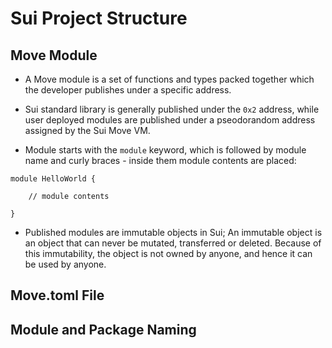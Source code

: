 # Sui Project Structure 

## Move Module

- A Move module is a set of functions and types packed together which the developer publishes under a specific address. 

- Sui standard library is generally published under the `0x2` address, while user deployed modules are published under a pseodorandom address assigned by the Sui Move VM. 

- Module starts with the `module` keyword, which is followed by module name and curly braces - inside them module contents are placed:

```
module HelloWorld {

    // module contents

}
```

- Published modules are immutable objects in Sui; An immutable object is an object that can never be mutated, transferred or deleted. Because of this immutability, the object is not owned by anyone, and hence it can be used by anyone.

## Move.toml File



## Module and Package Naming
